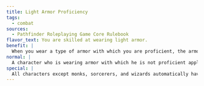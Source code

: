 ```yaml
---
title: Light Armor Proficiency
tags:
  - combat
sources:
  - Pathfinder Roleplaying Game Core Rulebook
flavor_text: You are skilled at wearing light armor.
benefit: |
  When you wear a type of armor with which you are proficient, the armor check penalty for that armor applies only to Dexterity- and Strength-based skill checks.
normal: |
  A character who is wearing armor with which he is not proficient applies its armor check penalty to attack rolls and to all skill checks that involve moving.
special: |
  All characters except monks, sorcerers, and wizards automatically have Light Armor Proficiency as a bonus feat. They need not select it.
---
```


